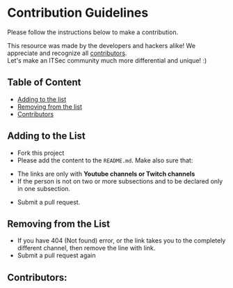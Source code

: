 # Contribution Guidelines

Please follow the instructions below to make a contribution.

This resource was made by the developers and hackers alike! We appreciate and recognize all [contributors](#contributors).  
Let's make an ITSec community much more differential and unique! :)

## Table of Content

- [Adding to the list](#adding-to-the-list)
- [Removing from the list](#removing-from-the-list)
- [Contributors](#contributors)

## Adding to the List

- Fork this project
- Please add the content to the `README.md`. Make also sure that: 
* The links are only with **Youtube channels or Twitch channels**
* If the person is not on two or more subsections and to be declared only in one subsection.
- Submit a pull request.

## Removing from the List

- If you have 404 (Not found) error, or the link takes you to the completely different channel, then remove the line with link.
- Submit a pull request again

## Contributors:

